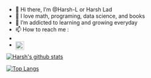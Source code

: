 - 👋 Hi there, I’m @Harsh-L or Harsh Lad
- 👀 I love math, programing, data science, and books
- 🌱 I’m addicted to learning and growing everyday
- 📫 How to reach me :
- <!--- 🏢 [LinkedIn](https://www.linkedin.com/in/harsh-lad) --->
- <a href= "https://www.linkedin.com/in/harsh-lad">
  <img align="left" alt="Harsh's LinkedIn" width="22px" src="https://raw.githubusercontent.com/peterthehan/master/assets/linkedin.svg"/>
  </a>

[![Harsh's github stats](https://github-readme-stats.vercel.app/api?username=Harsh-L&count_private=true&show_icons=true&theme=radical&hide_rank=false)]()

[![Top Langs](https://github-readme-stats.vercel.app/api/top-langs/?username=Harsh-L)]()
<!---
Harsh-L/Harsh-L is a ✨ special ✨ repository because its `README.md` (this file) appears on your GitHub profile.
You can click the Preview link to take a look at your changes.
--->
